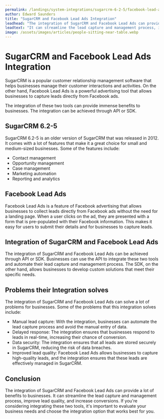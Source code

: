 ```yaml
---
permalink: /landings/system-integrations/sugarcrm-6-2-5/facebook-lead-ads
author: Edward Saunders
title: "SugarCRM and Facebook Lead Ads Integration"
leadhead: "The integration of SugarCRM and Facebook Lead Ads can provide a lot of benefits to businesses"
leadtext: "It can streamline the lead capture and management process, improve lead quality, and increase conversions. If you're considering integrating these two tools, it's important to evaluate your business needs and choose the integration option that works best for you."
image: /assets/images/articles/people-sitting-near-table.webp
---
```

<div class="arttext">    <h1>SugarCRM and Facebook Lead Ads Integration</h1>
    <p>SugarCRM is a popular customer relationship management software that helps businesses manage their customer interactions and activities. On the other hand, Facebook Lead Ads is a powerful advertising tool that allows businesses to capture leads directly from Facebook ads.</p>
    <p>The integration of these two tools can provide immense benefits to businesses. The integration can be achieved through API or SDK.</p>
    <h2>SugarCRM 6.2-5</h2>
    <p>SugarCRM 6.2-5 is an older version of SugarCRM that was released in 2012. It comes with a lot of features that make it a great choice for small and medium-sized businesses. Some of the features include:</p>
    <ul>
      <li>Contact management</li>
      <li>Opportunity management</li>
      <li>Case management</li>
      <li>Marketing automation</li>
      <li>Reporting and analytics</li>
    </ul>
    <h2>Facebook Lead Ads</h2>
    <p>Facebook Lead Ads is a feature of Facebook advertising that allows businesses to collect leads directly from Facebook ads without the need for a landing page. When a user clicks on the ad, they are presented with a form that is pre-populated with their Facebook information. This makes it easy for users to submit their details and for businesses to capture leads.</p>
    <h2>Integration of SugarCRM and Facebook Lead Ads</h2>
    <p>The integration of SugarCRM and Facebook Lead Ads can be achieved through API or SDK. Businesses can use the API to integrate these two tools and automate their lead capture and management process. The SDK, on the other hand, allows businesses to develop custom solutions that meet their specific needs.</p>
    <h2>Problems their Integration solves</h2>
    <p>The integration of SugarCRM and Facebook Lead Ads can solve a lot of problems for businesses. Some of the problems that this integration solves include:</p>
    <ul>
      <li>Manual lead capture: With the integration, businesses can automate the lead capture process and avoid the manual entry of data.</li>
      <li>Delayed response: The integration ensures that businesses respond to leads in real-time, increasing their chance of conversion.</li>
      <li>Data security: The integration ensures that all leads are stored securely in SugarCRM, reducing the risk of data breaches.</li>
      <li>Improved lead quality: Facebook Lead Ads allows businesses to capture high-quality leads, and the integration ensures that these leads are effectively managed in SugarCRM.</li>
    </ul>
    <h2>Conclusion</h2>
    <p>The integration of SugarCRM and Facebook Lead Ads can provide a lot of benefits to businesses. It can streamline the lead capture and management process, improve lead quality, and increase conversions. If you're considering integrating these two tools, it's important to evaluate your business needs and choose the integration option that works best for you.</p>
</div>
